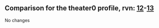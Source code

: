 ## Comparison for the theater0 profile, rvn: [12](https://github.com/PRO100KatYT/FortniteProfileRevisions/tree/main/profiles/theater0/12%20theater0.json)-[13](https://github.com/PRO100KatYT/FortniteProfileRevisions/tree/main/profiles/theater0/13%20theater0.json)

No changes
